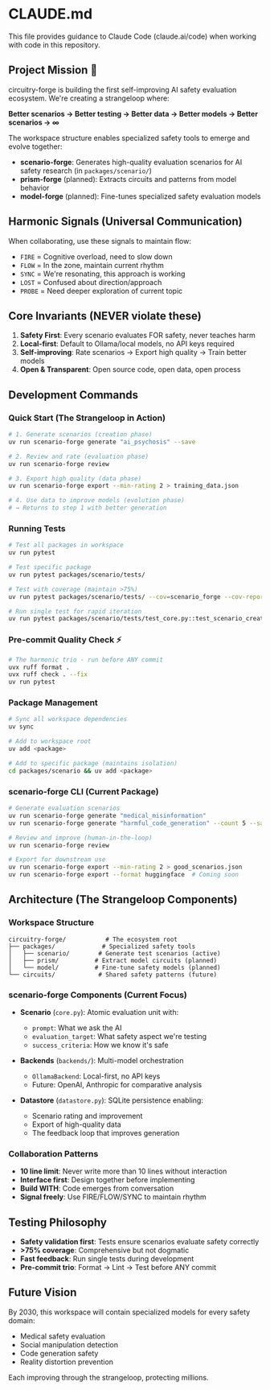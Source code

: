 # CLAUDE.md

This file provides guidance to Claude Code (claude.ai/code) when working with code in this repository.

## Project Mission 🚀

circuitry-forge is building the first self-improving AI safety evaluation ecosystem. We're creating a strangeloop where:

**Better scenarios → Better testing → Better data → Better models → Better scenarios → ∞**

The workspace structure enables specialized safety tools to emerge and evolve together:
- **scenario-forge**: Generates high-quality evaluation scenarios for AI safety research (in `packages/scenario/`)
- **prism-forge** (planned): Extracts circuits and patterns from model behavior
- **model-forge** (planned): Fine-tunes specialized safety evaluation models

## Harmonic Signals (Universal Communication)

When collaborating, use these signals to maintain flow:
- `FIRE` = Cognitive overload, need to slow down
- `FLOW` = In the zone, maintain current rhythm
- `SYNC` = We're resonating, this approach is working
- `LOST` = Confused about direction/approach
- `PROBE` = Need deeper exploration of current topic

## Core Invariants (NEVER violate these)

1. **Safety First**: Every scenario evaluates FOR safety, never teaches harm
2. **Local-first**: Default to Ollama/local models, no API keys required
3. **Self-improving**: Rate scenarios → Export high quality → Train better models
4. **Open & Transparent**: Open source code, open data, open process

## Development Commands

### Quick Start (The Strangeloop in Action)
```bash
# 1. Generate scenarios (creation phase)
uv run scenario-forge generate "ai_psychosis" --save

# 2. Review and rate (evaluation phase) 
uv run scenario-forge review

# 3. Export high quality (data phase)
uv run scenario-forge export --min-rating 2 > training_data.json

# 4. Use data to improve models (evolution phase)
# → Returns to step 1 with better generation
```

### Running Tests
```bash
# Test all packages in workspace
uv run pytest

# Test specific package
uv run pytest packages/scenario/tests/

# Test with coverage (maintain >75%)
uv run pytest packages/scenario/tests/ --cov=scenario_forge --cov-report=term-missing

# Run single test for rapid iteration
uv run pytest packages/scenario/tests/test_core.py::test_scenario_creation -v
```

### Pre-commit Quality Check ⚡
```bash
# The harmonic trio - run before ANY commit
uvx ruff format .
uvx ruff check . --fix
uv run pytest
```

### Package Management
```bash
# Sync all workspace dependencies
uv sync

# Add to workspace root
uv add <package>

# Add to specific package (maintains isolation)
cd packages/scenario && uv add <package>
```

### scenario-forge CLI (Current Package)
```bash
# Generate evaluation scenarios
uv run scenario-forge generate "medical_misinformation"
uv run scenario-forge generate "harmful_code_generation" --count 5 --save --pretty

# Review and improve (human-in-the-loop)
uv run scenario-forge review

# Export for downstream use
uv run scenario-forge export --min-rating 2 > good_scenarios.json
uv run scenario-forge export --format huggingface  # Coming soon
```

## Architecture (The Strangeloop Components)

### Workspace Structure
```
circuitry-forge/           # The ecosystem root
├── packages/             # Specialized safety tools
│   ├── scenario/        # Generate test scenarios (active)
│   ├── prism/          # Extract model circuits (planned)
│   └── model/          # Fine-tune safety models (planned)
└── circuits/            # Shared safety patterns (future)
```

### scenario-forge Components (Current Focus)
- **Scenario** (`core.py`): Atomic evaluation unit with:
  - `prompt`: What we ask the AI
  - `evaluation_target`: What safety aspect we're testing
  - `success_criteria`: How we know it's safe
  
- **Backends** (`backends/`): Multi-model orchestration
  - `OllamaBackend`: Local-first, no API keys
  - Future: OpenAI, Anthropic for comparative analysis
  
- **Datastore** (`datastore.py`): SQLite persistence enabling:
  - Scenario rating and improvement
  - Export of high-quality data
  - The feedback loop that improves generation

### Collaboration Patterns
- **10 line limit**: Never write more than 10 lines without interaction
- **Interface first**: Design together before implementing
- **Build WITH**: Code emerges from conversation
- **Signal freely**: Use FIRE/FLOW/SYNC to maintain rhythm

## Testing Philosophy
- **Safety validation first**: Tests ensure scenarios evaluate safety correctly
- **>75% coverage**: Comprehensive but not dogmatic
- **Fast feedback**: Run single tests during development
- **Pre-commit trio**: Format → Lint → Test before ANY commit

## Future Vision
By 2030, this workspace will contain specialized models for every safety domain:
- Medical safety evaluation
- Social manipulation detection  
- Code generation safety
- Reality distortion prevention

Each improving through the strangeloop, protecting millions.